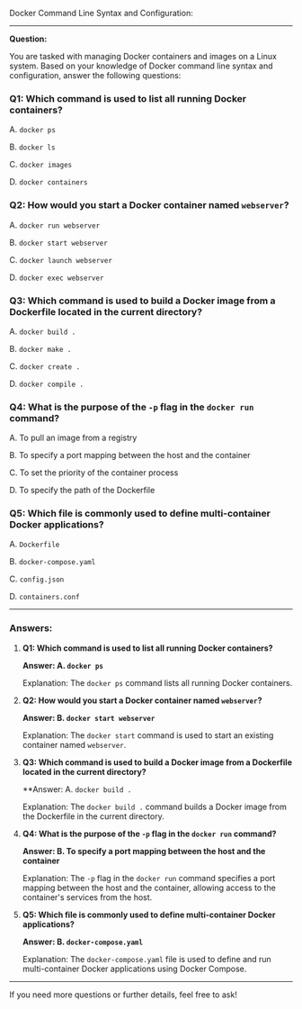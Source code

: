 Docker Command Line Syntax and Configuration:

---

**Question:**

You are tasked with managing Docker containers and images on a Linux system. Based on your knowledge of Docker command line syntax and configuration, answer the following questions:

### Q1: Which command is used to list all running Docker containers?

A. `docker ps`

B. `docker ls`

C. `docker images`

D. `docker containers`

### Q2: How would you start a Docker container named `webserver`?

A. `docker run webserver`

B. `docker start webserver`

C. `docker launch webserver`

D. `docker exec webserver`

### Q3: Which command is used to build a Docker image from a Dockerfile located in the current directory?

A. `docker build .`

B. `docker make .`

C. `docker create .`

D. `docker compile .`

### Q4: What is the purpose of the `-p` flag in the `docker run` command?

A. To pull an image from a registry

B. To specify a port mapping between the host and the container

C. To set the priority of the container process

D. To specify the path of the Dockerfile

### Q5: Which file is commonly used to define multi-container Docker applications?

A. `Dockerfile`

B. `docker-compose.yaml`

C. `config.json`

D. `containers.conf`

---

### Answers:

1. **Q1: Which command is used to list all running Docker containers?**

   **Answer: A. `docker ps`**

   Explanation: The `docker ps` command lists all running Docker containers.

2. **Q2: How would you start a Docker container named `webserver`?**

   **Answer: B. `docker start webserver`**

   Explanation: The `docker start` command is used to start an existing container named `webserver`.

3. **Q3: Which command is used to build a Docker image from a Dockerfile located in the current directory?**

   **Answer: A. `docker build .`

   Explanation: The `docker build .` command builds a Docker image from the Dockerfile in the current directory.

4. **Q4: What is the purpose of the `-p` flag in the `docker run` command?**

   **Answer: B. To specify a port mapping between the host and the container**

   Explanation: The `-p` flag in the `docker run` command specifies a port mapping between the host and the container, allowing access to the container's services from the host.

5. **Q5: Which file is commonly used to define multi-container Docker applications?**

   **Answer: B. `docker-compose.yaml`**

   Explanation: The `docker-compose.yaml` file is used to define and run multi-container Docker applications using Docker Compose.

---

If you need more questions or further details, feel free to ask!
